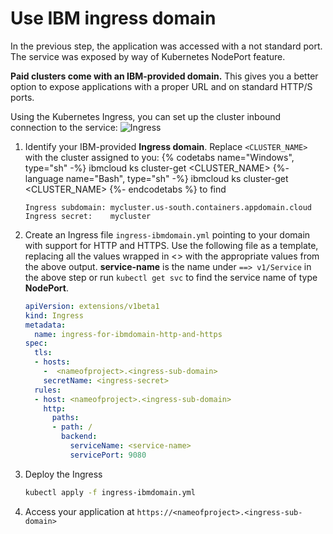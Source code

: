 # Use IBM ingress domain

In the previous step, the application was accessed with a not standard port. The service was exposed by way of Kubernetes NodePort feature.

**Paid clusters come with an IBM-provided domain.** This gives you a better option to expose applications with a proper URL and on standard HTTP/S ports.

Using the Kubernetes Ingress, you can set up the cluster inbound connection to the service:
![Ingress](images/Ingress.png)

1. Identify your IBM-provided **Ingress domain**. Replace `<CLUSTER_NAME>` with the cluster assigned to you:
   {% codetabs name="Windows", type="sh" -%}
ibmcloud ks cluster-get <CLUSTER_NAME>
   {%- language name="Bash", type="sh" -%}
ibmcloud ks cluster-get <CLUSTER_NAME>
   {%- endcodetabs %}
   to find
   ```
   Ingress subdomain: mycluster.us-south.containers.appdomain.cloud
   Ingress secret:    mycluster
   ```
2. Create an Ingress file `ingress-ibmdomain.yml` pointing to your domain with support for HTTP and HTTPS. Use the following file as a template, replacing all the values wrapped in <> with the appropriate values from the above output. **service-name** is the name under `==> v1/Service` in the above step or run `kubectl get svc` to find the service name of type **NodePort**.
   ```yaml
   apiVersion: extensions/v1beta1
   kind: Ingress
   metadata:
     name: ingress-for-ibmdomain-http-and-https
   spec:
     tls:
     - hosts:
       -  <nameofproject>.<ingress-sub-domain>
       secretName: <ingress-secret>
     rules:
     - host: <nameofproject>.<ingress-sub-domain>
       http:
         paths:
         - path: /
           backend:
             serviceName: <service-name>
             servicePort: 9080
   ```
3. Deploy the Ingress
   ```sh
   kubectl apply -f ingress-ibmdomain.yml
   ```
4. Access your application at `https://<nameofproject>.<ingress-sub-domain>`
